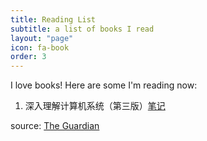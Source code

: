 ```yaml
---
title: Reading List
subtitle: a list of books I read
layout: "page"
icon: fa-book
order: 3
---
```


I love books! Here are some I'm reading now:

1. 深入理解计算机系统（第三版）[笔记](/categories/#操作系统)

source: [The Guardian](https://www.theguardian.com/books/booksblog/2011/jan/04/best-boring-books)